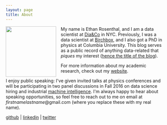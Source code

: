 ```yaml
---
layout: page
title: About
---
```

<img style="float:left;padding-right:15px" src="/assets/img/profile_sketch_thresh.jpg" width="160" />

My name is Ethan Rosenthal, and I am a data scientist at [Dia&Co](https://www.dia.co) in NYC. Previously, I was a data scientist at [Birchbox](http://www.birchbox.com), and I also got a PhD in physics at Columbia University. This blog serves as a public record of anything data-related that *piques* my interest ([hence the title of the blog](http://youtu.be/xECUrlnXCqk)).

For more information about my academic research, check out my [website](http://ethanrosenthal.com).

I enjoy public speaking: I've given invited talks at physics conferences and will be participating in two panel discussions in Fall 2016 on data science hiring and industrial [machine intelligence](https://re-work.co/events/machine-intelligence-summit-usa-2016). I'm always happy to hear about speaking opportunities, so feel free to reach out to me on email at *firstnamelastname*@gmail.com (where you replace these with my real name).

[github](https://github.com/EthanRosenthal) | [linkedin](https://www.linkedin.com/in/ethanrosenthal) | [twitter](https://twitter.com/eprosenthal)
